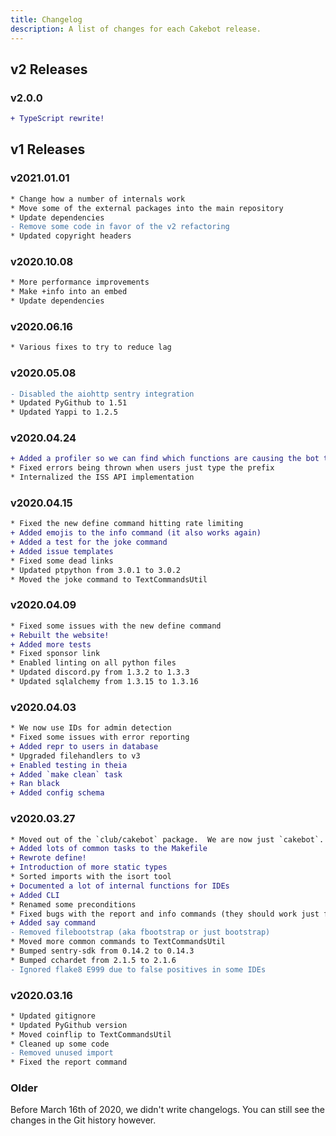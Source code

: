 ```yaml
---
title: Changelog
description: A list of changes for each Cakebot release.
---
```


## v2 Releases

### v2.0.0

```diff
+ TypeScript rewrite!
```

## v1 Releases

### v2021.01.01

```diff
* Change how a number of internals work
* Move some of the external packages into the main repository
* Update dependencies
- Remove some code in favor of the v2 refactoring
* Updated copyright headers
```

### v2020.10.08

```diff
* More performance improvements
* Make +info into an embed
* Update dependencies
```

### v2020.06.16

```diff
* Various fixes to try to reduce lag
```

### v2020.05.08

```diff
- Disabled the aiohttp sentry integration
* Updated PyGithub to 1.51
* Updated Yappi to 1.2.5
```

### v2020.04.24

```diff
+ Added a profiler so we can find which functions are causing the bot to crash
* Fixed errors being thrown when users just type the prefix
* Internalized the ISS API implementation
```

### v2020.04.15

```diff
* Fixed the new define command hitting rate limiting
+ Added emojis to the info command (it also works again)
+ Added a test for the joke command
+ Added issue templates
* Fixed some dead links
* Updated ptpython from 3.0.1 to 3.0.2
* Moved the joke command to TextCommandsUtil
```

### v2020.04.09

```diff
* Fixed some issues with the new define command
+ Rebuilt the website!
+ Added more tests
* Fixed sponsor link
* Enabled linting on all python files
* Updated discord.py from 1.3.2 to 1.3.3
* Updated sqlalchemy from 1.3.15 to 1.3.16
```

### v2020.04.03

```diff
* We now use IDs for admin detection
* Fixed some issues with error reporting
+ Added repr to users in database
* Upgraded filehandlers to v3
+ Enabled testing in theia
+ Added `make clean` task
+ Ran black
+ Added config schema
```

### v2020.03.27

```diff
* Moved out of the `club/cakebot` package.  We are now just `cakebot`.
+ Added lots of common tasks to the Makefile
+ Rewrote define!
+ Introduction of more static types
* Sorted imports with the isort tool
+ Documented a lot of internal functions for IDEs
+ Added CLI
* Renamed some preconditions
* Fixed bugs with the report and info commands (they should work just fine now)
+ Added say command
- Removed filebootstrap (aka fbootstrap or just bootstrap)
* Moved more common commands to TextCommandsUtil
* Bumped sentry-sdk from 0.14.2 to 0.14.3
* Bumped cchardet from 2.1.5 to 2.1.6
- Ignored flake8 E999 due to false positives in some IDEs
```

### v2020.03.16

```diff
* Updated gitignore
* Updated PyGithub version
* Moved coinflip to TextCommandsUtil
* Cleaned up some code
- Removed unused import
* Fixed the report command
```

### Older

Before March 16th of 2020, we didn't write changelogs. You can still see the changes in the Git history however.
